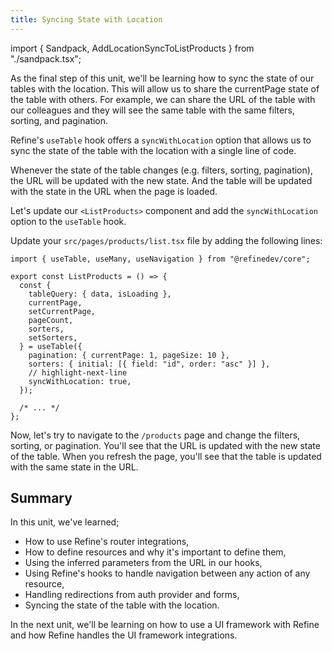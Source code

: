 ```yaml
---
title: Syncing State with Location
---
```


import { Sandpack, AddLocationSyncToListProducts } from "./sandpack.tsx";

<Sandpack>

As the final step of this unit, we'll be learning how to sync the state of our tables with the location. This will allow us to share the currentPage state of the table with others. For example, we can share the URL of the table with our colleagues and they will see the same table with the same filters, sorting, and pagination.

Refine's `useTable` hook offers a `syncWithLocation` option that allows us to sync the state of the table with the location with a single line of code.

Whenever the state of the table changes (e.g. filters, sorting, pagination), the URL will be updated with the new state. And the table will be updated with the state in the URL when the page is loaded.

Let's update our `<ListProducts>` component and add the `syncWithLocation` option to the `useTable` hook.

Update your `src/pages/products/list.tsx` file by adding the following lines:

```tsx title="src/pages/products/list.tsx"
import { useTable, useMany, useNavigation } from "@refinedev/core";

export const ListProducts = () => {
  const {
    tableQuery: { data, isLoading },
    currentPage,
    setCurrentPage,
    pageCount,
    sorters,
    setSorters,
  } = useTable({
    pagination: { currentPage: 1, pageSize: 10 },
    sorters: { initial: [{ field: "id", order: "asc" }] },
    // highlight-next-line
    syncWithLocation: true,
  });

  /* ... */
};
```

<AddLocationSyncToListProducts />

Now, let's try to navigate to the `/products` page and change the filters, sorting, or pagination. You'll see that the URL is updated with the new state of the table. When you refresh the page, you'll see that the table is updated with the same state in the URL.

## Summary

In this unit, we've learned;

- How to use Refine's router integrations,
- How to define resources and why it's important to define them,
- Using the inferred parameters from the URL in our hooks,
- Using Refine's hooks to handle navigation between any action of any resource,
- Handling redirections from auth provider and forms,
- Syncing the state of the table with the location.

In the next unit, we'll be learning on how to use a UI framework with Refine and how Refine handles the UI framework integrations.

</Sandpack>
